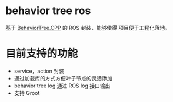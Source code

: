 # behavior tree ros

基于 [BehaviorTree.CPP](https://github.com/BehaviorTree/BehaviorTree.CPP) 的 ROS 封装，能够使得
项目便于工程化落地。

# 目前支持的功能

* service，action 封装
* 通过加载库的方式方便叶子节点的灵活添加
* behavior tree log 通过 ROS log 接口输出
* 支持 Groot
